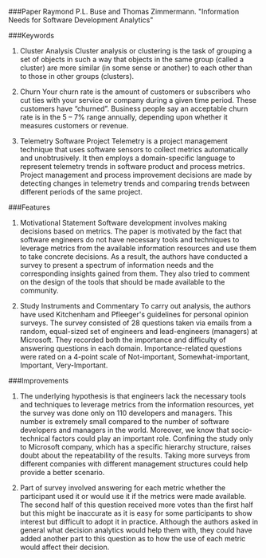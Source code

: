 
###Paper
Raymond P.L. Buse and Thomas Zimmermann. "Information Needs for Software Development Analytics"

###Keywords

1. Cluster Analysis
Cluster analysis or clustering is the task of grouping a set of objects in such a way that objects in the same group (called a cluster) are more similar (in some sense or another) to each other than to those in other groups (clusters).

2. Churn
Your churn rate is the amount of customers or subscribers who cut ties with your service or company during a given time period. These customers have “churned”. Business people say an acceptable churn rate is in the 5 – 7% range annually, depending upon whether it measures customers or revenue.

3. Telemetry
Software Project Telemetry is a project management technique that uses software sensors to collect metrics automatically and unobtrusively. It then employs a domain-specific language to represent telemetry trends in software product and process metrics. Project management and process improvement decisions are made by detecting changes in telemetry trends and comparing trends between different periods of the same project. 

###Features

1. Motivational Statement
Software development involves making decisions based on metrics. The paper is motivated by the fact that software engineers do not have necessary tools and techniques to leverage metrics from the available information resources and use them to take concrete decisions. As a result, the authors have conducted a survey to present a spectrum of information needs and the corresponding insights gained from them. They also tried to comment on the design of the tools that should be made available to the community. 

2. Study Instruments and Commentary
To carry out analysis, the authors have used Kitchenham and Pfleeger's guidelines for personal opinion surveys. The survey consisted of 28 questions taken via emails from a random, equal-sized set of engineers and lead-engineers (managers) at Microsoft. They recorded both the importance and difficulty of answering questions in each domain. Importance-related questions were rated on a 4-point scale of Not-important, Somewhat-important, Important, Very-Important.

###Improvements

1. The underlying hypothesis is that engineers lack the necessary tools and techniques to leverage metrics from the information resources, yet the survey was done only on 110 developers and managers. This number is extremely small compared to the number of software developers and managers in the world. Moreover, we know that socio-technical factors could play an important role. Confining the study only to Microsoft company, which has a specific hierarchy structure, raises doubt about the repeatability of the results. Taking more surveys from different companies with different management structures could help provide a better scenario.

2. Part of survey involved answering for each metric whether the participant used it or would use it if the metrics were made available. The second half of this question received more votes than the first half but this might be inaccurate as it is easy for some participants to show interest but difficult to adopt it in practice. Although the authors asked in general what decision analytics would help them with, they could have added another part to this question as to how the use of each metric would affect their decision.
